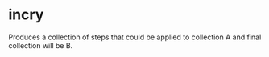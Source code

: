 # incry

Produces a collection of steps that could be applied to collection
A and final collection will be B.

